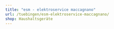 ```yaml
---
title: "esm - elektroservice maccagnano"
url: /tuebingen/esm-elektroservice-maccagnano/
shop: Haushaltsgeräte
---
```

